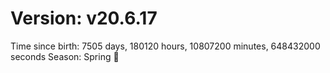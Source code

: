 # Version: v20.6.17
Time since birth: 7505 days, 180120 hours, 10807200 minutes, 648432000 seconds
Season: Spring 🌸
